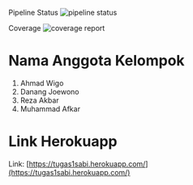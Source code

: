 Pipeline Status ![pipeline status](https://gitlab.com/MuhAfkar/RepoTugas1PPW/badges/master/pipeline.svg)

Coverage        ![coverage report](https://gitlab.com/MuhAfkar/RepoTugas1PPW/badges/master/coverage.svg)

# Nama Anggota Kelompok
1. Ahmad Wigo
2. Danang Joewono
3. Reza Akbar
4. Muhammad Afkar

# Link Herokuapp
Link: [https://tugas1sabi.herokuapp.com/](https://tugas1sabi.herokuapp.com/)